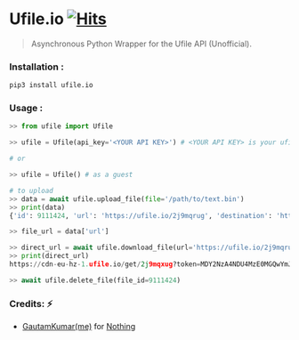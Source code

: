 # Ufile.io [![Hits](https://hits.seeyoufarm.com/api/count/incr/badge.svg?url=https%3A%2F%2Fgithub.com%2Fgautamajay52%2Fufile.io&count_bg=%2379C83D&title_bg=%23555555&icon=&icon_color=%23E7E7E7&title=hits&edge_flat=false)](https://github.com/gautamajay52/ufile.io)

> Asynchronous Python Wrapper for the Ufile API (Unofficial).

### Installation :
```bash
pip3 install ufile.io
```

### Usage :
```python
>> from ufile import Ufile

>> ufile = Ufile(api_key='<YOUR API KEY>') # <YOUR API KEY> is your ufile api key

# or

>> ufile = Ufile() # as a guest

# to upload
>> data = await ufile.upload_file(file='/path/to/text.bin')
>> print(data)
{'id': 9111424, 'url': 'https://ufile.io/2j9mqrug', 'destination': 'https://ufile.io/2j9mqrug', 'name': 'test.bin', 'filename': '2j9mqrug-1g3er.bin', 'slug': '2j9mqrug', 'size': '10.0 MB', 'type': 'other', 'expiry': '&infin;', 'location': '6'}

>> file_url = data['url']

>> direct_url = await ufile.download_file(url='https://ufile.io/2j9mqrug')
>> print(direct_url)
https://cdn-eu-hz-1.ufile.io/get/2j9mqxug?token=MDY2NzA4NDU4MzE0MGQwYmJmNWY2MjAyMjU5ZDI0ZDI2NGI3OWVhMTEwOGNiYzZkMzA0YjY0M2FiMTY1YWM2NzJmMjAwYzI2MjFjM2U4NGUwZGE2YmYzNTc1MmU0NzljN2JhZTQ3NDZmNmZjNjM2NTk0NTkwY2YwMGQ1OTliYTJxcmtxOTNKbXdRS3N3L1Y2aWZ6ZTNza2gwU1BQS2huayt2ckNwaFV2K2V6L01wR1ZaREtNalFmeG93T0Q4elBIcHFXOVZVemhRWDd5UUR4UmF4d0VlK2lXQ0ZkMllUYjNuT0RWQ0xtMlU1elBYjF1WG9Xbjg5Qll0Mm90ZVdheUlVeUVJMWkrRWcwUUxSUkVHK1lKaEdlV1RyeVhvcGZjYUR0MTM1ZjBvMVBrOXRhSW53WTdtMjFZTTk1dmpObXZHT3ZaZFc0Ukl2U2VDeDdRPT0=

>> await ufile.delete_file(file_id=9111424)
```
### Credits: ⚡
* [GautamKumar(me)](https://github.com/gautamajay52) for [Nothing](https://github.com/gautamajay52/ufile.io)